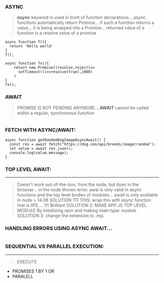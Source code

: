 ### ASYNC

> **_async_** keyword is used in front of function declarations...
> async functions automatically return Promise...
> if such a function returns a value... it is being wrapped into a Promise...
> returned value of a function is a resolve value of a promise

```
async function f(){
  return 'Hello world'
}
f();

async function fx(){
    return new Promise((resolve,reject)=>
      setTimeout(()=>resolve(true),1000)
    )
}
fx();
```

### AWAIT

> PROMISE IS NOT PENDING ANYMORE...
> **_AWAIT_** cannot be called within a regular, synchronous function

```

```

### FETCH WITH ASYNC/AWAIT:

```
async function getRandomDogImageAsyncAwait() {
  const res = await fetch("https://dog.ceo/api/breeds/image/random");
  let value = await res.json();
  console.log(value.message);
}
```

### TOP LEVEL AWAIT:

---

> Doesn't work out-of-the-box, from the node, but does in the browser...
> in the node throws error: awai is only valid in async funcitons and the top level bodies of modules... await is only available in node > 14.08
> SOLUTION TO THIS: wrap this with async function that is IIFE.... !!!! Brilliant
> SOLUTION 2: MAKE APP.JS TOP LEVEL MODULE By initializing npm and making main type: module
> SOLUTION 3: change the extension to .mjs

### HANDLING ERRORS USING ASYNC AWAIT...

```

```

### SEQUENTIAL VS PARALLEL EXECUTION:

---

> EXECUTE

- PROMISES 1 BY 1 OR
- PARALELL

```

```
